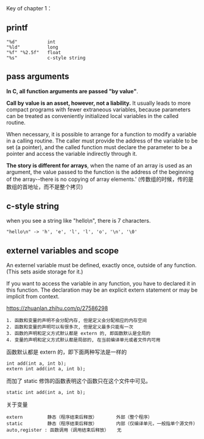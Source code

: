Key of chapter 1：

## printf

```
"%d"           int
"%ld"          long
"%f" "%2.5f"   float
"%s"           c-style string
```

## pass arguments

**In C, all function arguments are passed "by value"**.

**Call by value is an asset, however, not a liability.** It usually leads to more compact programs with fewer extraneous variables, because parameters can be treated as conveniently initialized local variables in the called routine.

When necessary, it is possible to arrange for a function to modify a variable in a calling routine. The caller must provide the address of the variable to be set (a pointer), and the called function must declare the parameter to be a pointer and access the variable indirectly through it.

**The story is different for arrays**, when the name of an array is used as an argument, the value passed to the function is the address of the beginning of the array--there is no copying of array elements.'
(传数组的时候，传的是数组的首地址，而不是整个拷贝)

## c-style string

when you see a string like "hello\n", there is 7 characters.

```
"hello\n" -> 'h', 'e', 'l', 'l', 'o', '\n', '\0'
```

## externel variables and scope

An externel variable must be defined, exactly once, outside of any function. (This sets aside storage for it.)

If you want to access the variable in any function, you have to declared it in this function. The declaration may be an explicit extern statement or may be implicit from context.

https://zhuanlan.zhihu.com/p/27586298

```
1. 函数和变量的声明不会分配内存, 但是定义会分配相应的内存空间
2. 函数和变量的声明可以有很多次, 但是定义最多只能有一次
3. 函数的声明和定义方式默认都是 extern 的, 即函数默认是全局的
4. 变量的声明和定义方式默认都是局部的, 在当前编译单元或者文件内可用
```

函数默认都是 extern 的，即下面两种写法是一样的

```
int add(int a, int b);
extern int add(int a, int b);
```

而加了 static 修饰的函数表明这个函数只在这个文件中可见。

```
static int add(int a, int b);
```

关于变量

```
extern         静态（程序结束后释放）       外部（整个程序）
static	       静态（程序结束后释放）       内部（仅编译单元，一般指单个源文件）
auto,register : 函数调用（调用结束后释放）   无
```
